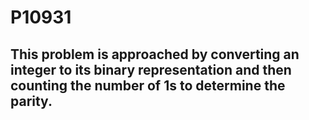# P10931
## This problem is approached by converting an integer to its binary representation and then counting the number of 1s to determine the parity.
